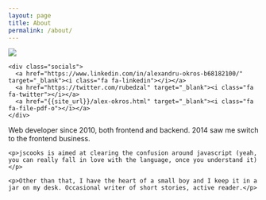 ```yaml
---
layout: page
title: About
permalink: /about/
---
```


<div class="abt">
  <div class="left">
    <img src="{{site_url}}/-res/img/profile_picture.jpg" />

    <div class="socials">
      <a href="https://www.linkedin.com/in/alexandru-okros-b68182100/" target="_blank"><i class="fa fa-linkedin"></i></a>
      <a href="https://twitter.com/rubedzal" target="_blank"><i class="fa fa-twitter"></i></a>
      <a href="{{site_url}}/alex-okros.html" target="_blank"><i class="fa fa-file-pdf-o"></i></a>
    </div>
  </div>

  <div class="right">
    <p>Web developer since 2010, both frontend and backend. 2014 saw me switch to the frontend business.</p>

    <p>jscooks is aimed at clearing the confusion around javascript (yeah, you can really fall in love with the language, once you understand it)</p>

    <p>Other than that, I have the heart of a small boy and I keep it in a jar on my desk. Occasional writer of short stories, active reader.</p>
  </div>
</div>
